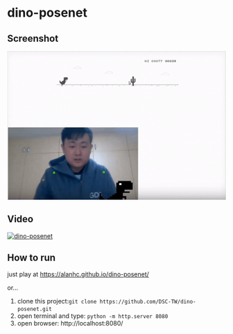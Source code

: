 # dino-posenet
## Screenshot
![](img/Screen.gif)

## Video
[![dino-posenet](http://img.youtube.com/vi/rE01xxdUTdY/0.jpg)](https://youtu.be/rE01xxdUTdY)

## How to run
just play at  https://alanhc.github.io/dino-posenet/

or...

1. clone this project:`git clone https://github.com/DSC-TW/dino-posenet.git`
2. open terminal and type: `python -m http.server 8080`
3. open browser: http://localhost:8080/


